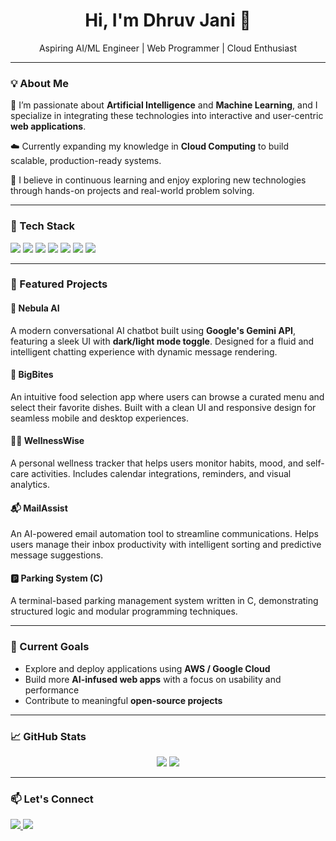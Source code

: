 <h1 align="center">Hi, I'm Dhruv Jani 👋</h1>
<p align="center">Aspiring AI/ML Engineer | Web Programmer | Cloud Enthusiast</p>

---

### 💡 About Me

🚀 I’m passionate about **Artificial Intelligence** and **Machine Learning**, and I specialize in integrating these technologies into interactive and user-centric **web applications**.

☁️ Currently expanding my knowledge in **Cloud Computing** to build scalable, production-ready systems.

🔁 I believe in continuous learning and enjoy exploring new technologies through hands-on projects and real-world problem solving.

---

### 🔧 Tech Stack

<p align="left">
  <img src="https://img.shields.io/badge/Python-3670A0?style=for-the-badge&logo=python&logoColor=white" />
  <img src="https://img.shields.io/badge/C-00599C?style=for-the-badge&logo=c&logoColor=white" />
  <img src="https://img.shields.io/badge/JavaScript-F7DF1E?style=for-the-badge&logo=javascript&logoColor=black" />
  <img src="https://img.shields.io/badge/React-20232A?style=for-the-badge&logo=react&logoColor=61DAFB" />
  <img src="https://img.shields.io/badge/TailwindCSS-06B6D4?style=for-the-badge&logo=tailwindcss&logoColor=white" />
  <img src="https://img.shields.io/badge/Gemini%20AI-ffcf00?style=for-the-badge&logo=google&logoColor=black" />
  <img src="https://img.shields.io/badge/Linux-FCC624?style=for-the-badge&logo=linux&logoColor=black" />
</p>

---

### 🌟 Featured Projects

#### 🧠 Nebula AI
A modern conversational AI chatbot built using **Google's Gemini API**, featuring a sleek UI with **dark/light mode toggle**. Designed for a fluid and intelligent chatting experience with dynamic message rendering.

#### 🍔 BigBites
An intuitive food selection app where users can browse a curated menu and select their favorite dishes. Built with a clean UI and responsive design for seamless mobile and desktop experiences.

#### 🧘‍♂️ WellnessWise
A personal wellness tracker that helps users monitor habits, mood, and self-care activities. Includes calendar integrations, reminders, and visual analytics.

#### 📬 MailAssist
An AI-powered email automation tool to streamline communications. Helps users manage their inbox productivity with intelligent sorting and predictive message suggestions.

#### 🅿️ Parking System (C)
A terminal-based parking management system written in C, demonstrating structured logic and modular programming techniques.

---

### 🎯 Current Goals

- Explore and deploy applications using **AWS / Google Cloud**
- Build more **AI-infused web apps** with a focus on usability and performance
- Contribute to meaningful **open-source projects**

---

### 📈 GitHub Stats

<p align="center">
  <img src="https://github-readme-stats.vercel.app/api?username=DHRUVXJANI&show_icons=true&theme=radical" />
  <img src="https://github-readme-stats.vercel.app/api/top-langs/?username=DHRUVXJANI&layout=compact&theme=radical" />
</p>

---

### 📫 Let's Connect

<p align="left">
  <a href="https://www.linkedin.com/in/dhruv-jani-1605972aa" target="_blank">
    <img src="https://img.shields.io/badge/LinkedIn-blue?style=for-the-badge&logo=linkedin&logoColor=white" />
  </a>
  <a href="mailto:dhruv.jani@email.com" target="_blank">
    <img src="https://img.shields.io/badge/Email-D14836?style=for-the-badge&logo=gmail&logoColor=white" />
  </a>
</p>

